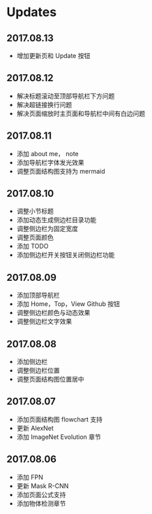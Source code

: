 # Updates

## 2017.08.13

- 增加更新页和 Update 按钮

## 2017.08.12

- 解决标题滚动至顶部导航栏下方问题
- 解决超链接换行问题
- 解决页面缩放时主页面和导航栏中间有白边问题

## 2017.08.11

- 添加 about me， note
- 添加导航栏字体发光效果
- 调整页面结构图支持为 mermaid

## 2017.08.10

- 调整小节标题
- 添加动态生成侧边栏目录功能
- 调整侧边栏为固定宽度
- 调整页面颜色
- 添加 TODO
- 添加侧边栏开关按钮关闭侧边栏功能

## 2017.08.09

- 添加顶部导航栏
- 添加 Home，Top，View Github 按钮
- 调整侧边栏颜色与动态效果
- 调整侧边栏文字效果

## 2017.08.08

- 添加侧边栏
- 调整侧边栏位置
- 调整页面结构图位置居中

## 2017.08.07

- 添加页面结构图 flowchart 支持
- 更新 AlexNet
- 添加 ImageNet Evolution 章节

## 2017.08.06

- 添加 FPN
- 更新 Mask R-CNN
- 添加页面公式支持
- 添加物体检测章节